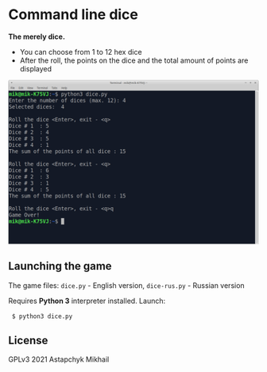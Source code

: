 # Command line dice

**The merely dice.**

* You can choose from 1 to 12 hex dice 
* After the roll, the points on the dice and the total amount of points are displayed 

![dices](../fig/dice.png)


## Launching the game

The game files: `dice.py` - English version, `dice-rus.py` - Russian version

Requires **Python 3** interpreter installed. Launch:

     $ python3 dice.py
 
 
 ## License

GPLv3 2021 Astapchyk Mikhail

